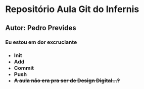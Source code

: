 <h1>Repositório Aula Git do Infernis</h1>
<h2>Autor: Pedro Prevides</h2>

<h3>Eu estou em dor excruciante<h3>
<ul>
<li>Init</li>
<li>Add</li>
<li>Commit</li>
<li>Push</li>
<li><s>A aula não era pra ser de Design Digital...?</s></li>
</ul>
